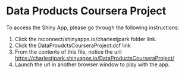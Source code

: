# Data Products Coursera Project

To access the Shiny App, please go through the following instructions:

1. Click the rsconnect/shinyapps.io/charlestjpark folder link. 
2. Click the DataProudctsCourseraProject.dcf link 
3. From the contents of this file, notice the url: https://charlestjpark.shinyapps.io/DataProductsCourseraProject/
4. Launch the url in another browser window to play with the app. 